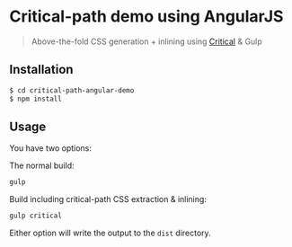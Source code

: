 # Critical-path demo using AngularJS

> Above-the-fold CSS generation + inlining using [Critical](http://github.com/addyosmani/critical) & Gulp


## Installation

```sh
$ cd critical-path-angular-demo
$ npm install
```

## Usage

You have two options:

The normal build:

```sh
gulp
```

Build including critical-path CSS extraction & inlining:

```sh
gulp critical
```

Either option will write the output to the `dist` directory.